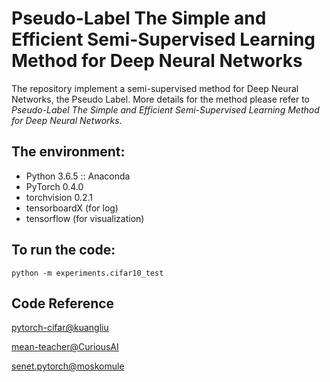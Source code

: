 # Pseudo-Label The Simple and Efficient Semi-Supervised Learning Method for Deep Neural Networks

The repository implement a semi-supervised method for Deep Neural Networks, the Pseudo Label. More details for the method please refer to *Pseudo-Label The Simple and Efficient Semi-Supervised Learning Method for Deep Neural Networks*.

## The environment:

- Python 3.6.5 :: Anaconda
- PyTorch 0.4.0
- torchvision 0.2.1
- tensorboardX (for log)
- tensorflow (for visualization)

## To run the code:
```shell
python -m experiments.cifar10_test
```

## Code Reference

[pytorch-cifar@kuangliu](https://github.com/kuangliu/pytorch-cifar)

[mean-teacher@CuriousAI](https://github.com/CuriousAI/mean-teacher)

[senet.pytorch@moskomule](https://github.com/moskomule/senet.pytorch)

